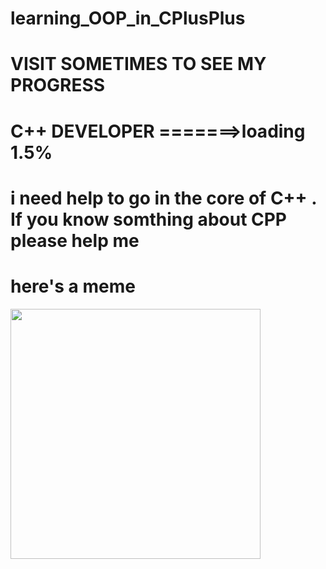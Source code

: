 # learning_OOP_in_CPlusPlus
# VISIT SOMETIMES TO SEE MY PROGRESS
# C++ DEVELOPER =======>loading 1.5% 
# i need help to go in the core of C++ . If you know somthing about CPP please help me 
# here's a meme
<img src='https://i.redd.it/w62g1tovijh21.jpg' style="height: 400px;"/>